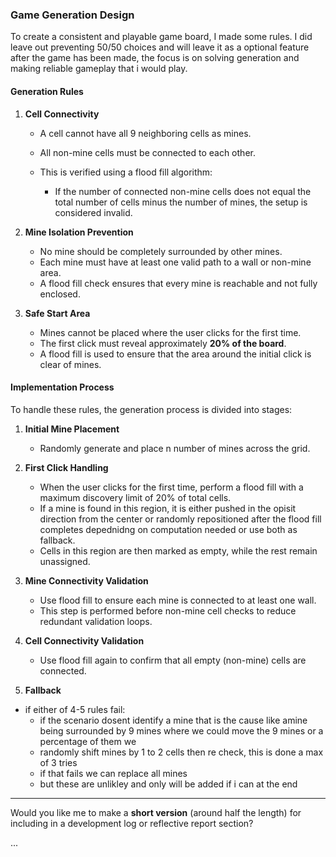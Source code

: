 ### **Game Generation Design**

To create a consistent and playable game board, I made some rules. I did leave out preventing 50/50 choices and will leave it as a optional feature after the game has been made, the focus is on solving generation and making reliable gameplay that i would play.

#### **Generation Rules**

1. **Cell Connectivity**

   * A cell cannot have all 9 neighboring cells as mines.
   * All non-mine cells must be connected to each other.
   * This is verified using a flood fill algorithm:

     * If the number of connected non-mine cells does not equal the total number of cells minus the number of mines, the setup is considered invalid.

2. **Mine Isolation Prevention**

   * No mine should be completely surrounded by other mines.
   * Each mine must have at least one valid path to a wall or non-mine area.
   * A flood fill check ensures that every mine is reachable and not fully enclosed.

3. **Safe Start Area**

   * Mines cannot be placed where the user clicks for the first time.
   * The first click must reveal approximately **20% of the board**.
   * A flood fill is used to ensure that the area around the initial click is clear of mines.

#### **Implementation Process**

To handle these rules, the generation process is divided into stages:

1. **Initial Mine Placement**

   * Randomly generate and place n number of mines across the grid.

2. **First Click Handling**

   * When the user clicks for the first time, perform a flood fill with a maximum discovery limit of 20% of total cells.
   * If a mine is found in this region, it is either pushed in the opisit direction from the center or randomly repositioned after the flood fill completes depednidng on computation needed or use both as fallback.
   * Cells in this region are then marked as empty, while the rest remain unassigned.

3. **Mine Connectivity Validation**

   * Use flood fill to ensure each mine is connected to at least one wall.
   * This step is performed before non-mine cell checks to reduce redundant validation loops.

4. **Cell Connectivity Validation**

   * Use flood fill again to confirm that all empty (non-mine) cells are connected.
 
 5. **Fallback**
  * if either of 4-5 rules fail:
    * if the scenario dosent identify a mine that is the cause like amine being surrounded by 9 mines where we could move the 9 mines or a percentage of them we
    * randomly shift mines by 1 to 2 cells then re check, this is done a max of 3 tries
    * if that fails we can replace all mines
    * but these are unlikley and only will be added if i can at the end
---

Would you like me to make a **short version** (around half the length) for including in a development log or reflective report section?


...
